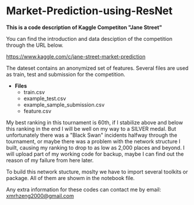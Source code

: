 # Market-Prediction-using-ResNet
**This is a code description of Kaggle Competiton "Jane Street"**

You can find the introduction and data desciption of the competition through the URL below.

https://www.kaggle.com/c/jane-street-market-prediction

The dateset contains an anonymized set of features. Several files are used as train, test and submission for the competition.
+ **Files** 
  - train.csv
  - example_test.csv
  - example_sample_submission.csv
  - feature.csv
  
My best ranking in this tournament is 60th, if I stabilize above and below this ranking in the end I will be well on my way to a SILVER medal.
But unfortunately there was a "Black Swan" incidents halfway through the tournament, or maybe there was a problem with the network structure I built, causing my ranking to drop to as low as 2,000 places and beyond. I will upload part of my working code for backup, maybe I can find out the reason of my failure from here later.

To build this network stucture, moslty we have to import several toolkits or package. All of them are showm in the notebook file.

Any extra information for these codes can contact me by email: <xmrhzeng2000@gmail.com>

